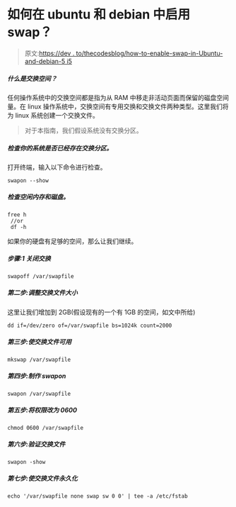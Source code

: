 # 如何在 ubuntu 和 debian 中启用 swap？

> 原文:[https://dev . to/thecodesblog/how-to-enable-swap-in-Ubuntu-and-debian-5 i5](https://dev.to/thecodersblog/how-to-enable-swap-in-ubuntu-and-debian-5i5)

##### [](#what-is-swap-space)什么是交换空间？

任何操作系统中的交换空间都是指为从 RAM 中移走非活动页面而保留的磁盘空间量。在 linux 操作系统中，交换空间有专用交换和交换文件两种类型。这里我们将为 linux 系统创建一个交换文件。

> 对于本指南，我们假设系统没有交换分区。

##### [](#check-if-your-system-already-exist-swap-partition)检查你的系统是否已经存在交换分区。

打开终端，输入以下命令进行检查。

```
swapon --show 
```

##### [](#check-free-memory-and-disk)检查空闲内存和磁盘。

```
free h
 //or
 df -h 
```

如果你的硬盘有足够的空间，那么让我们继续。

##### [](#step1-make-swap-off)步骤:1 关闭交换

```
swapoff /var/swapfile 
```

##### [](#step-2-resize-the-swapfile)第二步:调整交换文件大小

这里让我们增加到 2GB(假设现有的一个有 1GB 的空间，如文中所给)

```
dd if=/dev/zero of=/var/swapfile bs=1024k count=2000 
```

##### [](#step-3-make-swapfile-usable)第三步:使交换文件可用

```
mkswap /var/swapfile 
```

##### [](#step-4-make-swapon)第四步:制作 swapon

```
swapon /var/swapfile 
```

##### [](#step-5-change-permission-to-0600)第五步:将权限改为 0600

```
chmod 0600 /var/swapfile 
```

##### [](#step-6-verify-the-swapfile)第六步:验证交换文件

```
swapon -show 
```

##### [](#step-7-make-swap-file-permanent)第七步:使交换文件永久化

```
echo '/var/swapfile none swap sw 0 0' | tee -a /etc/fstab 
```
